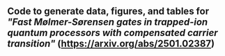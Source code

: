 ## Code to generate data, figures, and tables for *"Fast Mølmer-Sørensen gates in trapped-ion quantum processors with compensated carrier transition"* (https://arxiv.org/abs/2501.02387)
